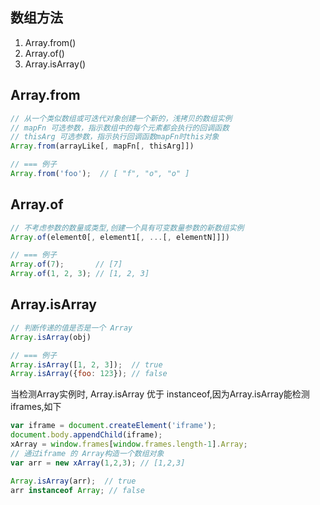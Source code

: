 
## 数组方法
1. Array.from()
2. Array.of()
3. Array.isArray()


## Array.from
```js
// 从一个类似数组或可迭代对象创建一个新的，浅拷贝的数组实例
// mapFn 可选参数，指示数组中的每个元素都会执行的回调函数
// thisArg 可选参数，指示执行回调函数mapFn时this对象
Array.from(arrayLike[, mapFn[, thisArg]])

// === 例子
Array.from('foo');  // [ "f", "o", "o" ]
```

## Array.of
```js
// 不考虑参数的数量或类型,创建一个具有可变数量参数的新数组实例
Array.of(element0[, element1[, ...[, elementN]]])

// === 例子
Array.of(7);       // [7] 
Array.of(1, 2, 3); // [1, 2, 3]
```

## Array.isArray
```js
// 判断传递的值是否是一个 Array
Array.isArray(obj)

// === 例子
Array.isArray([1, 2, 3]);  // true
Array.isArray({foo: 123}); // false
```

当检测Array实例时, Array.isArray 优于 instanceof,因为Array.isArray能检测iframes,如下
```js
var iframe = document.createElement('iframe');
document.body.appendChild(iframe);
xArray = window.frames[window.frames.length-1].Array;
// 通过iframe 的 Array构造一个数组对象
var arr = new xArray(1,2,3); // [1,2,3]

Array.isArray(arr);  // true
arr instanceof Array; // false
```
